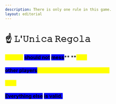 ```yaml
---
description: There is only one rule in this game.
layout: editorial
---
```


# ☝️ 𝙻'𝚄𝚗𝚒𝚌𝚊 𝚁𝚎𝚐𝚘𝚕𝚊

### <mark style="color:purple;"></mark>

### <mark style="color:yellow;">Players</mark> <mark style="background-color:blue;">should not</mark> <mark style="background-color:blue;"></mark><mark style="background-color:blue;">**mess**</mark>** **<mark style="color:yellow;">**with**</mark>&#x20;

### <mark style="background-color:blue;">other players</mark><mark style="color:yellow;">**' free will, desires, or choices.**</mark>

### &#x20;<mark style="color:yellow;">****</mark>&#x20;

### <mark style="background-color:blue;">**Everything else**</mark> <mark style="background-color:blue;"></mark><mark style="background-color:blue;">is valid.</mark>

<mark style="background-color:purple;"><mark style="background-color:yellow;"><mark style="background-color:yellow;"></mark>

<mark style="background-color:purple;"><mark style="background-color:yellow;"><mark style="background-color:yellow;"></mark>
